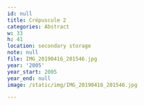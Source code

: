 ```yaml
---
id: null
title: Crépuscule 2
categories: Abstract
w: 33
h: 41
location: secondary storage
note: null
file: IMG_20190416_201546.jpg
year: '2005'
year_start: 2005
year_end: null
image: /static/img/IMG_20190416_201546.jpg

---
```

